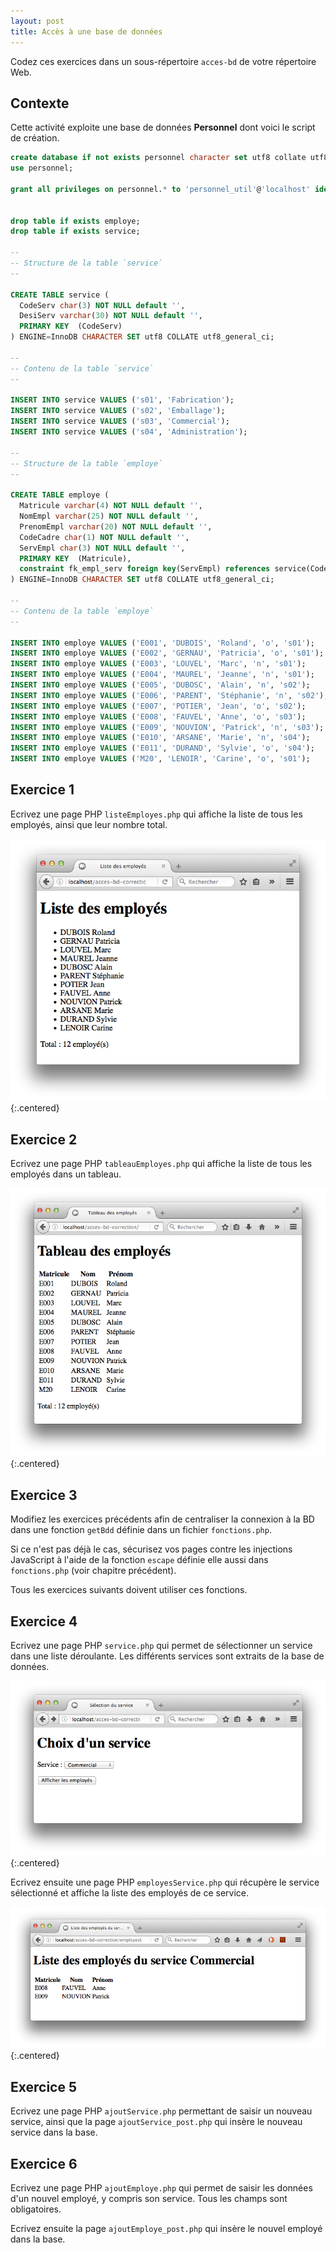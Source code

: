 ```yaml
---
layout: post
title: Accès à une base de données
---
```


Codez ces exercices dans un sous-répertoire `acces-bd` de votre répertoire Web.

## Contexte

Cette activité exploite une base de données **Personnel** dont voici le script de création.

~~~sql
create database if not exists personnel character set utf8 collate utf8_unicode_ci;
use personnel;

grant all privileges on personnel.* to 'personnel_util'@'localhost' identified by 'secret';


drop table if exists employe;
drop table if exists service;

--
-- Structure de la table `service`
--

CREATE TABLE service (
  CodeServ char(3) NOT NULL default '',
  DesiServ varchar(30) NOT NULL default '',
  PRIMARY KEY  (CodeServ)
) ENGINE=InnoDB CHARACTER SET utf8 COLLATE utf8_general_ci;

--
-- Contenu de la table `service`
--

INSERT INTO service VALUES ('s01', 'Fabrication');
INSERT INTO service VALUES ('s02', 'Emballage');
INSERT INTO service VALUES ('s03', 'Commercial');
INSERT INTO service VALUES ('s04', 'Administration');

--
-- Structure de la table `employe`
--

CREATE TABLE employe (
  Matricule varchar(4) NOT NULL default '',
  NomEmpl varchar(25) NOT NULL default '',
  PrenomEmpl varchar(20) NOT NULL default '',
  CodeCadre char(1) NOT NULL default '',
  ServEmpl char(3) NOT NULL default '',
  PRIMARY KEY  (Matricule),
  constraint fk_empl_serv foreign key(ServEmpl) references service(CodeServ)
) ENGINE=InnoDB CHARACTER SET utf8 COLLATE utf8_general_ci;

--
-- Contenu de la table `employe`
--

INSERT INTO employe VALUES ('E001', 'DUBOIS', 'Roland', 'o', 's01');
INSERT INTO employe VALUES ('E002', 'GERNAU', 'Patricia', 'o', 's01');
INSERT INTO employe VALUES ('E003', 'LOUVEL', 'Marc', 'n', 's01');
INSERT INTO employe VALUES ('E004', 'MAUREL', 'Jeanne', 'n', 's01');
INSERT INTO employe VALUES ('E005', 'DUBOSC', 'Alain', 'n', 's02');
INSERT INTO employe VALUES ('E006', 'PARENT', 'Stéphanie', 'n', 's02');
INSERT INTO employe VALUES ('E007', 'POTIER', 'Jean', 'o', 's02');
INSERT INTO employe VALUES ('E008', 'FAUVEL', 'Anne', 'o', 's03');
INSERT INTO employe VALUES ('E009', 'NOUVION', 'Patrick', 'n', 's03');
INSERT INTO employe VALUES ('E010', 'ARSANE', 'Marie', 'n', 's04');
INSERT INTO employe VALUES ('E011', 'DURAND', 'Sylvie', 'o', 's04');
INSERT INTO employe VALUES ('M20', 'LENOIR', 'Carine', 'o', 's01');
~~~

## Exercice 1

Ecrivez une page PHP `listeEmployes.php` qui affiche la liste de tous les employés, ainsi que leur nombre total.

![](../assets/acces-bd/listeEmployes.png)
{:.centered}

## Exercice 2

Ecrivez une page PHP `tableauEmployes.php` qui affiche la liste de tous les employés dans un tableau.

![](../assets/acces-bd/tableauEmployes.png)
{:.centered}

## Exercice 3

Modifiez les exercices précédents afin de centraliser la connexion à la BD dans une fonction `getBdd` définie dans un fichier `fonctions.php`.

Si ce n'est pas déjà le cas, sécurisez vos pages contre les injections JavaScript à l'aide de la fonction `escape` définie elle aussi dans `fonctions.php` (voir chapitre précédent).

Tous les exercices suivants doivent utiliser ces fonctions.

## Exercice 4

Ecrivez une page PHP `service.php` qui permet de sélectionner un service dans une liste déroulante. Les différents services sont extraits de la base de données.

![](../assets/acces-bd/service.png)
{:.centered}

Ecrivez ensuite une page PHP `employesService.php` qui récupère le service sélectionné et affiche la liste des employés de ce service.

![](../assets/acces-bd/employesService.png)
{:.centered}

## Exercice 5

Ecrivez une page PHP `ajoutService.php` permettant de saisir un nouveau service, ainsi que la page `ajoutService_post.php` qui insère le nouveau service dans la base.

## Exercice 6

Ecrivez une page PHP `ajoutEmploye.php` qui permet de saisir les données d'un nouvel employé, y compris son service. Tous les champs sont obligatoires.

Ecrivez ensuite la page `ajoutEmploye_post.php` qui insère le nouvel employé dans la base.
